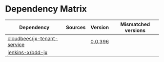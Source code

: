 # Dependency Matrix

Dependency | Sources | Version | Mismatched versions
---------- | ------- | ------- | -------------------
[cloudbees/jx-tenant-service](https://github.com/cloudbees/jx-tenant-service) |  | [0.0.396](https://github.com/cloudbees/jx-tenant-service/releases/tag/v0.0.396) | 
[jenkins-x/bdd-jx](https://github.com/jenkins-x/bdd-jx.git) |  | []() | 
